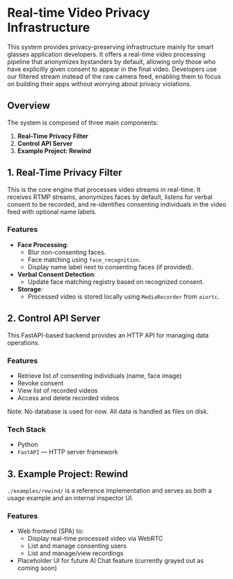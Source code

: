 # Real-time Video Privacy Infrastructure

This system provides privacy-preserving infrastructure mainly for smart glasses application developers. It offers a real-time video processing pipeline that anonymizes bystanders by default, allowing only those who have explicitly given consent to appear in the final video. Developers use our filtered stream instead of the raw camera feed, enabling them to focus on building their apps without worrying about privacy violations.

## Overview

The system is composed of three main components:

1. **Real-Time Privacy Filter**
2. **Control API Server**
3. **Example Project: Rewind**

## 1. Real-Time Privacy Filter

This is the core engine that processes video streams in real-time. It receives RTMP streams, anonymizes faces by default, listens for verbal consent to be recorded, and re-identifies consenting individuals in the video feed with optional name labels.

### Features

- **Face Processing**:
  - Blur non-consenting faces.
  - Face matching using `face_recognition`.
  - Display name label next to consenting faces (if provided).
- **Verbal Consent Detection**:
  - Update face matching registry based on recognized consent.
- **Storage**:
  - Processed video is stored locally using `MediaRecorder` from `aiortc`.

## 2. Control API Server

This FastAPI-based backend provides an HTTP API for managing data operations.

### Features

- Retrieve list of consenting individuals (name, face image)
- Revoke consent
- View list of recorded videos
- Access and delete recorded videos

Note: No database is used for now. All data is handled as files on disk.

### Tech Stack

- Python
- `FastAPI` — HTTP server framework

## 3. Example Project: Rewind

`./examples/rewind/` is a reference implementation and serves as both a usage example and an internal inspector UI.

### Features

- Web frontend (SPA) to:
  - Display real-time processed video via WebRTC
  - List and manage consenting users
  - List and manage/view recordings
- Placeholder UI for future AI Chat feature (currently grayed out as coming soon)
